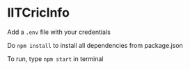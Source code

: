 # IITCricInfo

Add a `.env` file with your credentials

Do `npm install` to install all dependencies from package.json

To run, type `npm start` in terminal
